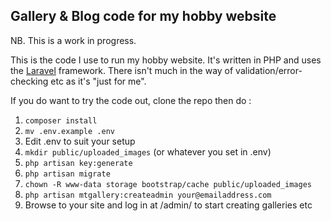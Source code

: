 ## Gallery & Blog code for my hobby website

NB. This is a work in progress.

This is the code I use to run my hobby website.  It's written in PHP and uses
the [Laravel](http://laravel.com/) framework.  There isn't much in the way
of validation/error-checking etc as it's "just for me".

If you do want to try the code out, clone the repo then do :

1. `composer install`
2. `mv .env.example .env`
3. Edit .env to suit your setup
4. `mkdir public/uploaded_images` (or whatever you set in .env)
5. `php artisan key:generate`
6. `php artisan migrate`
7. `chown -R www-data storage bootstrap/cache public/uploaded_images`
8. `php artisan mtgallery:createadmin your@emailaddress.com`
9. Browse to your site and log in at /admin/ to start creating galleries etc

